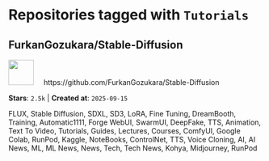 # Repositories tagged with `Tutorials`


## FurkanGozukara/Stable-Diffusion


<a href='https://github.com/FurkanGozukara/Stable-Diffusion'>
<img src="https://avatars.githubusercontent.com/u/19240467?v=4" width="50" height="50"></a> &nbsp; &nbsp; https://github.com/FurkanGozukara/Stable-Diffusion

**Stars**: `2.5k` | **Created at**: `2025-09-15`


FLUX, Stable Diffusion, SDXL, SD3, LoRA, Fine Tuning, DreamBooth, Training, Automatic1111, Forge WebUI, SwarmUI, DeepFake, TTS, Animation, Text To Video, Tutorials, Guides, Lectures, Courses, ComfyUI, Google Colab, RunPod, Kaggle, NoteBooks, ControlNet, TTS, Voice Cloning, AI, AI News, ML, ML News, News, Tech, Tech News, Kohya, Midjourney, RunPod
